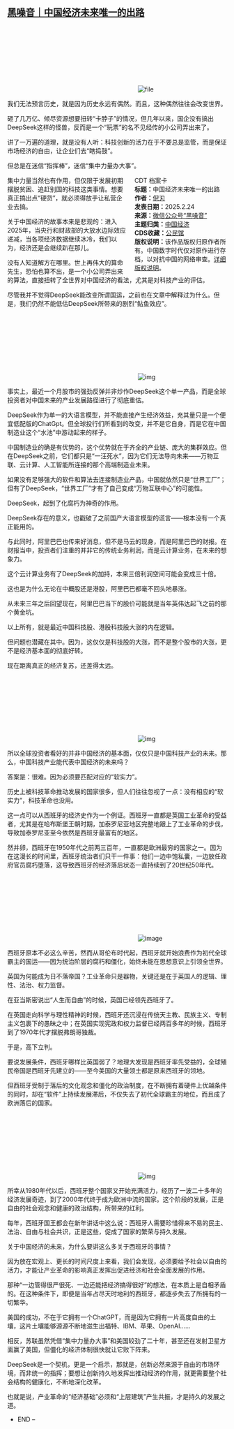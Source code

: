 <!--1740396514000-->
[黑噪音｜中国经济未来唯一的出路](https://chinadigitaltimes.net/chinese/716054.html)
------

<p><img decoding="async" src="data:image/svg+xml,%3Csvg%20xmlns='http://www.w3.org/2000/svg'%20viewBox='0%200%200%200'%3E%3C/svg%3E" alt="file" data-lazy-src="https://chinadigitaltimes.net/chinese/files/2025/02/image-1740396214949.png"><noscript><img decoding="async" src="https://chinadigitaltimes.net/chinese/files/2025/02/image-1740396214949.png" alt="file"></noscript></p><p>我们无法预言历史，就是因为历史永远有偶然。而且，这种偶然往往会改变世界。</p><p>砸了几万亿、倾尽资源想要扭转“卡脖子”的情况，但几年以来，国企没有搞出DeepSeek这样的怪兽，反而是一个“玩票”的名不见经传的小公司弄出来了。</p><p>讲了一万遍的道理，就是没有人听：科技创新的活力在于不要总是监管，而是保证市场经济的自由，让企业们去“瞎捣鼓”。</p><p>但总是在迷信“指挥棒”，迷信“集中力量办大事”。</p><div style="width:42%;float:right;padding-left:20px;"><div class="su-spoiler su-spoiler-style-fancy su-spoiler-icon-chevron-circle" data-scroll-offset="0" data-anchor-in-url="no"><div class="su-spoiler-title" tabindex="0" role="button"><span class="su-spoiler-icon"></span>CDT 档案卡</div><div class="su-spoiler-content su-u-clearfix su-u-trim"><strong>标题：</strong>中国经济未来唯一的出路<br><strong>作者：</strong><a href="https://chinadigitaltimes.net/space/黑噪音" target="_blank">倪刃</a><br><strong>发表日期：</strong>2025.2.24<br><strong>来源：</strong><a href="https://web.archive.org/web/*/https://mp.weixin.qq.com/s/Epvt6dte1vPP7y8Nd7oBmA" target="_blank">微信公众号“黑噪音”</a><br><strong>主题归类：</strong><a href="https://chinadigitaltimes.net/space/中国经济" target="_blank">中国经济</a><br><strong>CDS收藏：</strong><a href="https://chinadigitaltimes.net/space/%E5%85%AC%E6%B0%91%E9%A6%86" target="_blank" rel="noopener">公民馆</a><br><strong>版权说明：</strong>该作品版权归原作者所有。中国数字时代仅对原作进行存档，以对抗中国的网络审查。<a href="https://chinadigitaltimes.net/chinese/copyright">详细版权说明</a>。</div></div></div><p>集中力量当然也有作用，但仅限于发展初期摆脱贫困、追赶别国的科技这类事情。想要真正搞出点“硬货”，就必须得放手让私营企业去搞。</p><p>关于中国经济的故事本来是悲观的：进入2025年，当央行和财政部的大放水边际效应递减，当各项经济数据继续冰冷，我们以为，经济还是会继续趴在那儿。</p><p>没有人知道解方在哪里。世上再伟大的算命先生，恐怕也算不出，是一个小公司弄出来的算法，直接扭转了全世界对中国经济的看法，尤其是对科技产业的评估。</p><p>尽管我并不觉得DeepSeek能改变所谓国运，之前也在文章中解释过为什么。但是，我们仍然不能低估DeepSeek所带来的剧烈“鲇鱼效应”。</p><p><img decoding="async" src="data:image/svg+xml,%3Csvg%20xmlns='http://www.w3.org/2000/svg'%20viewBox='0%200%200%200'%3E%3C/svg%3E" alt="img" data-lazy-src="https://chinadigitaltimes.net/chinese/files/2025/02/post-716054-67bc57e30397a."><noscript><img decoding="async" src="https://chinadigitaltimes.net/chinese/files/2025/02/post-716054-67bc57e30397a." alt="img"></noscript></p><p>事实上，最近一个月股市的强劲反弹并非炒作DeepSeek这个单一产品，而是全球投资者对中国未来的产业发展路径进行了彻底重估。</p><p>DeepSeek作为单一的大语言模型，并不能直接产生经济效益，充其量只是一个便宜低配版的ChatGpt。但全球投行们所看到的改变，并不是它自身，而是它在中国制造业这个“水池”中游动起来的样子。</p><p>中国制造业的确是有优势的，这个优势就在于齐全的产业链、庞大的集群效应。但在DeepSeek之前，它们都只是“一汪死水”，因为它们无法导向未来——万物互联、云计算、人工智能所连接的那个高端制造业未来。</p><p>如果没有足够强大的软件和算法去连接制造业产品，中国就依然只是“世界工厂”；但有了DeepSeek，“世界工厂”才有了自己变成“万物互联中心”的可能性。</p><p>DeepSeek，起到了化腐朽为神奇的作用。</p><p>DeepSeek存在的意义，也戳破了之前国产大语言模型的谎言——根本没有一个真正能用的。</p><p>与此同时，阿里巴巴也传来好消息，但不是马云的现身，而是阿里巴巴的财报。在财报当中，投资者们注重的并非它的传统业务利润，而是云计算业务，在未来的想象力。</p><p>这个云计算业务有了DeepSeek的加持，本来三倍利润空间可能会变成三十倍。</p><p>这也是为什么无论在中概股还是港股，阿里巴巴都毫不回头地暴涨。</p><p>从未来三年之后回望现在，阿里巴巴当下的股价可能就是当年英伟达起飞之前的那个黄金坑。</p><p>以上所有，就是最近中国科技股、港股科技股大涨的内在逻辑。</p><p>但问题也潜藏在其中。因为，这仅仅是科技股的大涨，而不是整个股市的大涨，更不是经济基本面的彻底好转。</p><p>现在距离真正的经济复苏，还差得太远。</p><p><img decoding="async" src="data:image/svg+xml,%3Csvg%20xmlns='http://www.w3.org/2000/svg'%20viewBox='0%200%200%200'%3E%3C/svg%3E" alt="img" data-lazy-src="https://chinadigitaltimes.net/chinese/files/2025/02/post-716054-67bc57e30ce02."><noscript><img decoding="async" src="https://chinadigitaltimes.net/chinese/files/2025/02/post-716054-67bc57e30ce02." alt="img"></noscript></p><p>所以全球投资者看好的并非中国经济的基本面，仅仅只是中国科技产业的未来。那么，中国科技产业能代表中国经济的未来吗？</p><p>答案是：很难。因为必须要匹配对应的“软实力”。</p><p>历史上被科技革命推动发展的国家很多，但人们往往忽视了一点：没有相应的“软实力”，科技革命也没用。</p><p>这一点可以从西班牙的经济史作为一个例证。西班牙一直都是英国工业革命的受益者，尤其是在哈布斯堡王朝时期，加泰罗尼亚地区完整地跟上了工业革命的步伐，导致加泰罗尼亚至今依然是西班牙最富有的地区。</p><p>然并卵，西班牙在1950年代之前两三百年，一直都是欧洲最穷的国家之一。因为在这漫长的时间里，西班牙统治者们只干一件事：他们一边中饱私囊，一边放任政府官员腐朽堕落，这导致西班牙的经济落后状态一直持续到了20世纪50年代。</p><p><img decoding="async" src="data:image/svg+xml,%3Csvg%20xmlns='http://www.w3.org/2000/svg'%20viewBox='0%200%200%200'%3E%3C/svg%3E" alt="image" data-lazy-src="https://chinadigitaltimes.net/chinese/files/2025/02/post-716054-67bc57e318c25.png"><noscript><img decoding="async" src="https://chinadigitaltimes.net/chinese/files/2025/02/post-716054-67bc57e318c25.png" alt="image"></noscript></p><p>西班牙原本不必这么辛苦，然而从哥伦布时代起，西班牙就开始浪费作为初代全球霸主的国运——因为统治阶层的腐朽和僵化，始终未能在思想意识上引领全世界。</p><p>英国为何能成为日不落帝国？工业革命只是器物，关键还是在于英国人的逻辑、理性、法治、权力监督。</p><p>在亚当斯密说出“人生而自由”的时候，英国已经领先西班牙了。</p><p>在英国走向科学与理性精神的时候，西班牙还沉浸在传统天主教、民族主义、专制主义包裹下的愚昧之中；在英国实现宪政和权力监督已经两百多年的时候，西班牙到了1970年代才摆脱弗朗哥独裁。</p><p>于是，高下立判。</p><p>要说发展条件，西班牙哪样比英国弱了？地理大发现是西班牙率先受益的，全球殖民帝国是西班牙先建立的——至今美国的大量领土都是原来西班牙的领地。</p><p>但西班牙受制于落后的文化观念和僵化的政治制度，在不断拥有着硬件上优越条件的同时，却在“软件”上持续发展滞后，不仅失去了初代全球霸主的地位，而且成了欧洲落后的国家。</p><p><img decoding="async" src="data:image/svg+xml,%3Csvg%20xmlns='http://www.w3.org/2000/svg'%20viewBox='0%200%200%200'%3E%3C/svg%3E" alt="img" data-lazy-src="https://chinadigitaltimes.net/chinese/files/2025/02/post-716054-67bc57e3221c0."><noscript><img decoding="async" src="https://chinadigitaltimes.net/chinese/files/2025/02/post-716054-67bc57e3221c0." alt="img"></noscript></p><p>所幸从1980年代以后，西班牙整个国家又开始充满活力，经历了一波二十多年的经济发展奇迹，到了2000年代终于成为欧洲中流的国家。这个阶段的发展，正是自由的社会观念和健康的政治结构，所带来的红利。</p><p>每年，西班牙国王都会在新年讲话中这么说：西班牙人需要珍惜得来不易的民主、法治、自由与社会共识，正是这些，促成了国家的繁荣与持久发展。</p><p>关于中国经济的未来，为什么要讲这么多关于西班牙的事情？</p><p>因为放在宏观上、更长的时间尺度上来看，我们会发现，必须要给予社会以自由的活力，才能让产业革命的影响真正发挥出促进经济和社会全面发展的作用。</p><p>那种“一边管得很严很死、一边还能把经济搞得很好”的想法，在本质上是自相矛盾的。在这种条件下，即便是当年占尽天时地利的西班牙，都逐步失去了所拥有的一切繁华。</p><p>美国的成功，不在于它拥有一个ChatGPT，而是因为它拥有一片高度自由的土壤，这片土壤能够源源不断地滋生出福特、IBM、苹果、OpenAI……</p><p>相反，苏联虽然凭借“集中力量办大事”和美国较劲了二十年，甚至还在发射卫星方面赢了美国，但僵化的经济体制很快就让它败下阵来。</p><p>DeepSeek是一个契机，更是一个启示，那就是，创新必然来源于自由的市场环境，而非统一的指挥；要想让创新持久地发挥出推动经济的作用，就更需要整个社会结构的健康化，不断地深化改革。</p><p>也就是说，产业革命的“经济基础”必须和“上层建筑”产生共振，才是持久的发展之道。</p><ul><li>END –</li></ul><div class="addtoany_share_save_container addtoany_content addtoany_content_bottom"><div class="a2a_kit a2a_kit_size_32 addtoany_list" data-a2a-url="https://chinadigitaltimes.net/chinese/716054.html" data-a2a-title="黑噪音｜中国经济未来唯一的出路"><a class="a2a_button_facebook" href="https://www.addtoany.com/add_to/facebook?linkurl=https%3A%2F%2Fchinadigitaltimes.net%2Fchinese%2F716054.html&amp;linkname=%E9%BB%91%E5%99%AA%E9%9F%B3%EF%BD%9C%E4%B8%AD%E5%9B%BD%E7%BB%8F%E6%B5%8E%E6%9C%AA%E6%9D%A5%E5%94%AF%E4%B8%80%E7%9A%84%E5%87%BA%E8%B7%AF" title="Facebook" rel="nofollow noopener" target="_blank"></a><a class="a2a_button_twitter" href="https://www.addtoany.com/add_to/twitter?linkurl=https%3A%2F%2Fchinadigitaltimes.net%2Fchinese%2F716054.html&amp;linkname=%E9%BB%91%E5%99%AA%E9%9F%B3%EF%BD%9C%E4%B8%AD%E5%9B%BD%E7%BB%8F%E6%B5%8E%E6%9C%AA%E6%9D%A5%E5%94%AF%E4%B8%80%E7%9A%84%E5%87%BA%E8%B7%AF" title="Twitter" rel="nofollow noopener" target="_blank"></a><a class="a2a_button_telegram" href="https://www.addtoany.com/add_to/telegram?linkurl=https%3A%2F%2Fchinadigitaltimes.net%2Fchinese%2F716054.html&amp;linkname=%E9%BB%91%E5%99%AA%E9%9F%B3%EF%BD%9C%E4%B8%AD%E5%9B%BD%E7%BB%8F%E6%B5%8E%E6%9C%AA%E6%9D%A5%E5%94%AF%E4%B8%80%E7%9A%84%E5%87%BA%E8%B7%AF" title="Telegram" rel="nofollow noopener" target="_blank"></a><a class="a2a_button_reddit" href="https://www.addtoany.com/add_to/reddit?linkurl=https%3A%2F%2Fchinadigitaltimes.net%2Fchinese%2F716054.html&amp;linkname=%E9%BB%91%E5%99%AA%E9%9F%B3%EF%BD%9C%E4%B8%AD%E5%9B%BD%E7%BB%8F%E6%B5%8E%E6%9C%AA%E6%9D%A5%E5%94%AF%E4%B8%80%E7%9A%84%E5%87%BA%E8%B7%AF" title="Reddit" rel="nofollow noopener" target="_blank"></a><a class="a2a_button_whatsapp" href="https://www.addtoany.com/add_to/whatsapp?linkurl=https%3A%2F%2Fchinadigitaltimes.net%2Fchinese%2F716054.html&amp;linkname=%E9%BB%91%E5%99%AA%E9%9F%B3%EF%BD%9C%E4%B8%AD%E5%9B%BD%E7%BB%8F%E6%B5%8E%E6%9C%AA%E6%9D%A5%E5%94%AF%E4%B8%80%E7%9A%84%E5%87%BA%E8%B7%AF" title="WhatsApp" rel="nofollow noopener" target="_blank"></a><a class="a2a_button_email" href="https://www.addtoany.com/add_to/email?linkurl=https%3A%2F%2Fchinadigitaltimes.net%2Fchinese%2F716054.html&amp;linkname=%E9%BB%91%E5%99%AA%E9%9F%B3%EF%BD%9C%E4%B8%AD%E5%9B%BD%E7%BB%8F%E6%B5%8E%E6%9C%AA%E6%9D%A5%E5%94%AF%E4%B8%80%E7%9A%84%E5%87%BA%E8%B7%AF" title="Email" rel="nofollow noopener" target="_blank"></a><a class="a2a_button_copy_link" href="https://www.addtoany.com/add_to/copy_link?linkurl=https%3A%2F%2Fchinadigitaltimes.net%2Fchinese%2F716054.html&amp;linkname=%E9%BB%91%E5%99%AA%E9%9F%B3%EF%BD%9C%E4%B8%AD%E5%9B%BD%E7%BB%8F%E6%B5%8E%E6%9C%AA%E6%9D%A5%E5%94%AF%E4%B8%80%E7%9A%84%E5%87%BA%E8%B7%AF" title="Copy Link" rel="nofollow noopener" target="_blank"></a><a class="a2a_dd addtoany_share_save addtoany_share" href="https://www.addtoany.com/share"></a></div></div>
